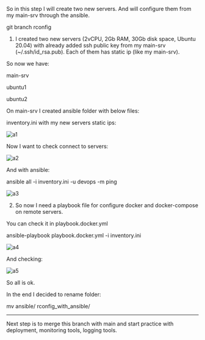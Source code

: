 So in this step I will create two new servers. And will configure them from my main-srv through the ansible.

git branch rconfig 

1)	I created two new servers (2vCPU, 2Gb RAM, 30Gb disk space, Ubuntu 20.04) with already added ssh public key from my main-srv (~/.ssh/id_rsa.pub). Each of them has static ip (like my main-srv).
	
So now we have:

main-srv

ubuntu1

ubuntu2

On main-srv I created ansible folder with below files:

inventory.ini  with my new servers static ips:

![a1](https://user-images.githubusercontent.com/103497695/197732008-bdd709ce-4834-4e6c-a156-6c3f1182cbeb.png)


Now I want to check connect to servers:
 
![a2](https://user-images.githubusercontent.com/103497695/197732080-fa3b9102-e2e8-4641-9fa2-2e4c927473be.png)


And with ansible:

ansible all -i inventory.ini -u devops -m ping

![a3](https://user-images.githubusercontent.com/103497695/197732160-1eb10291-2492-441e-8b8f-1cc444f5daf0.png)

2)	So now I need a playbook file for configure docker and docker-compose on remote servers.

You can check it in playbook.docker.yml

ansible-playbook playbook.docker.yml -i inventory.ini

![a4](https://user-images.githubusercontent.com/103497695/197732290-6c341e59-7478-4f47-99c7-b7058c7b23a4.png)
 
And checking:
 
![a5](https://user-images.githubusercontent.com/103497695/197732375-aeeba91f-f1aa-4074-86a5-40e301a11bbf.png)


So all is ok.

In the end I decided to rename folder:

mv ansible/ rconfig_with_ansible/

-------------------------------------------------------------------

Next step is to merge this branch with main and start practice with deployment, monitoring tools, logging tools.
